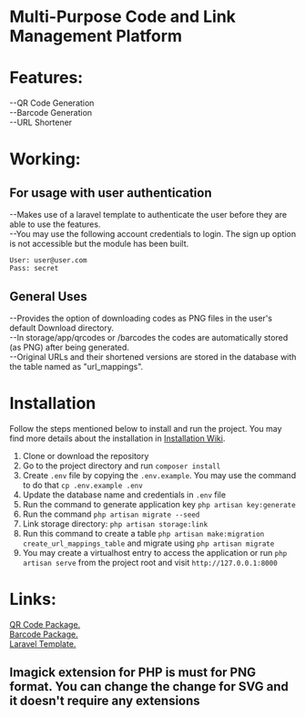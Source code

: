 # Multi-Purpose Code and Link Management Platform

# Features:
--QR Code Generation<br>
--Barcode Generation<br>
--URL Shortener

# Working:
<h2>For usage with user authentication</h2>
--Makes use of a laravel template to authenticate the user before they are able to use the features.<br>
--You may use the following account credentials to login. The sign up option is not accessible but the module has been built.<br>

```
User: user@user.com
Pass: secret
```

<h2>General Uses</h2>
--Provides the option of downloading codes as PNG files in the user's default Download directory.<br>
--In storage/app/qrcodes or /barcodes the codes are automatically stored (as PNG) after being generated.<br>
--Original URLs and their shortened versions are stored in the database with the table named as "url_mappings".

# Installation

Follow the steps mentioned below to install and run the project. You may find more details about the installation in [Installation Wiki](https://github.com/nasirkhan/laravel-starter/wiki/Installation).

1. Clone or download the repository
2. Go to the project directory and run `composer install`
3. Create `.env` file by copying the `.env.example`. You may use the command to do that `cp .env.example .env`
4. Update the database name and credentials in `.env` file
5. Run the command to generate application key `php artisan key:generate`
6. Run the command `php artisan migrate --seed`
7. Link storage directory: `php artisan storage:link`
8. Run this command to create a table `php artisan make:migration create_url_mappings_table` and migrate using `php artisan migrate`
9. You may create a virtualhost entry to access the application or run `php artisan serve` from the project root and visit `http://127.0.0.1:8000`
    
# Links:
[QR Code Package.](http://www.simplesoftware.io/#/docs/simple-qrcode) <br>
[Barcode Package.](https://github.com/picqer/php-barcode-generator) <br>
[Laravel Template.](http://www.github.com/nasirkhan/laravel-starter)

<h2>Imagick extension for PHP is must for PNG format. You can change the change for SVG and it doesn't require any extensions</h2>
